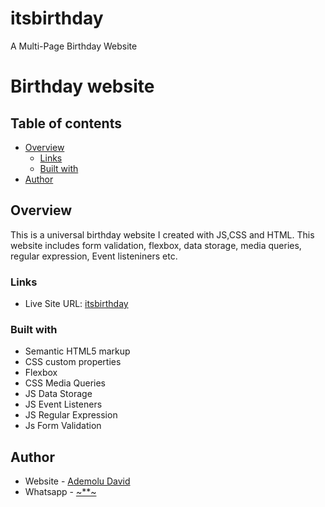 # itsbirthday
A Multi-Page Birthday Website
# Birthday website 

## Table of contents

- [Overview](#overview)
  - [Links](#links)
  - [Built with](#built-with)
- [Author](#author)

## Overview
This is a universal birthday website I created with JS,CSS and HTML. This website includes form validation, flexbox, data storage, media queries, regular expression, Event listeniners etc.

### Links
- Live Site URL: [itsbirthday](https://itsbirthday.netlify.app/)

### Built with

- Semantic HTML5 markup
- CSS custom properties
- Flexbox
- CSS Media Queries
- JS Data Storage 
- JS Event Listeners
- JS Regular Expression
- Js Form Validation

## Author

- Website - [Ademolu David](https://itsbirthday.netlify.app/)
- Whatsapp - [~**~](https://wa.me/2348167835435)
